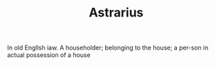 ---
title: Astrarius
permalink: "/definitions/astrarius.html"
body: In old Engllsh iaw. A householder; belonging to the house; a per-son in actual
  possession of a house
published_at: '2018-07-07'
layout: post
---